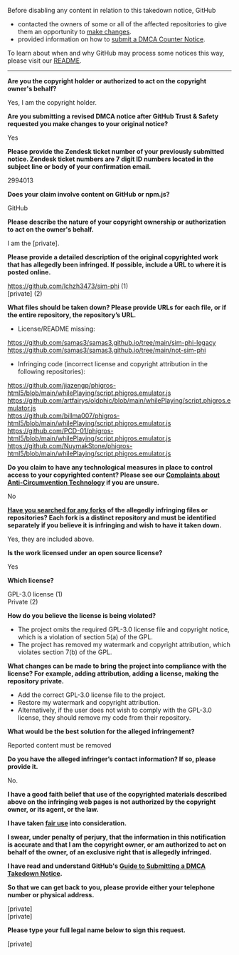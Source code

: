 Before disabling any content in relation to this takedown notice, GitHub
- contacted the owners of some or all of the affected repositories to give them an opportunity to [make changes](https://docs.github.com/en/github/site-policy/dmca-takedown-policy#a-how-does-this-actually-work).
- provided information on how to [submit a DMCA Counter Notice](https://docs.github.com/en/articles/guide-to-submitting-a-dmca-counter-notice).

To learn about when and why GitHub may process some notices this way, please visit our [README](https://github.com/github/dmca/blob/master/README.md#anatomy-of-a-takedown-notice).

---

**Are you the copyright holder or authorized to act on the copyright owner's behalf?**

Yes, I am the copyright holder.

**Are you submitting a revised DMCA notice after GitHub Trust & Safety requested you make changes to your original notice?**

Yes

**Please provide the Zendesk ticket number of your previously submitted notice. Zendesk ticket numbers are 7 digit ID numbers located in the subject line or body of your confirmation email.**

2994013

**Does your claim involve content on GitHub or npm.js?**

GitHub

**Please describe the nature of your copyright ownership or authorization to act on the owner's behalf.**

I am the [private].

**Please provide a detailed description of the original copyrighted work that has allegedly been infringed. If possible, include a URL to where it is posted online.**

https://github.com/lchzh3473/sim-phi (1)  
[private] (2)

**What files should be taken down? Please provide URLs for each file, or if the entire repository, the repository’s URL.**

- License/README missing:

https://github.com/samas3/samas3.github.io/tree/main/sim-phi-legacy  
https://github.com/samas3/samas3.github.io/tree/main/not-sim-phi

- Infringing code (incorrect license and copyright attribution in the following repositories):

https://github.com/jiazengp/phigros-html5/blob/main/whilePlaying/script.phigros.emulator.js  
https://github.com/artfairys/oldphic/blob/main/whilePlaying/script.phigros.emulator.js  
https://github.com/billma007/phigros-html5/blob/main/whilePlaying/script.phigros.emulator.js  
https://github.com/PCD-01/phigros-html5/blob/main/whilePlaying/script.phigros.emulator.js  
https://github.com/NuymakStone/phigros-html5/blob/main/whilePlaying/script.phigros.emulator.js

**Do you claim to have any technological measures in place to control access to your copyrighted content? Please see our <a href="https://docs.github.com/articles/guide-to-submitting-a-dmca-takedown-notice#complaints-about-anti-circumvention-technology">Complaints about Anti-Circumvention Technology</a> if you are unsure.**

No

**<a href="https://docs.github.com/articles/dmca-takedown-policy#b-what-about-forks-or-whats-a-fork">Have you searched for any forks</a> of the allegedly infringing files or repositories? Each fork is a distinct repository and must be identified separately if you believe it is infringing and wish to have it taken down.**

Yes, they are included above.

**Is the work licensed under an open source license?**

Yes

**Which license?**

GPL-3.0 license (1)  
Private (2)

**How do you believe the license is being violated?**

- The project omits the required GPL-3.0 license file and copyright notice, which is a violation of section 5(a) of the GPL.  
- The project has removed my watermark and copyright attribution, which violates section 7(b) of the GPL.

**What changes can be made to bring the project into compliance with the license? For example, adding attribution, adding a license, making the repository private.**

- Add the correct GPL-3.0 license file to the project.  
- Restore my watermark and copyright attribution.  
- Alternatively, if the user does not wish to comply with the GPL-3.0 license, they should remove my code from their repository.

**What would be the best solution for the alleged infringement?**

Reported content must be removed

**Do you have the alleged infringer’s contact information? If so, please provide it.**

No.

**I have a good faith belief that use of the copyrighted materials described above on the infringing web pages is not authorized by the copyright owner, or its agent, or the law.**

**I have taken <a href="https://www.lumendatabase.org/topics/22">fair use</a> into consideration.**

**I swear, under penalty of perjury, that the information in this notification is accurate and that I am the copyright owner, or am authorized to act on behalf of the owner, of an exclusive right that is allegedly infringed.**

**I have read and understand GitHub's <a href="https://docs.github.com/articles/guide-to-submitting-a-dmca-takedown-notice/">Guide to Submitting a DMCA Takedown Notice</a>.**

**So that we can get back to you, please provide either your telephone number or physical address.**

[private]  
[private]  

**Please type your full legal name below to sign this request.**

[private]  
